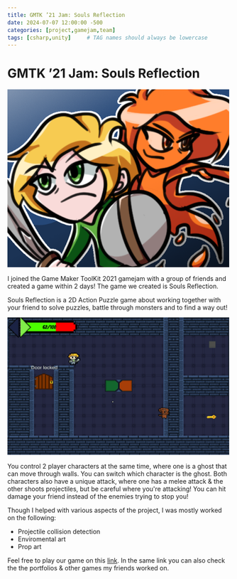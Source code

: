 ```yaml
---
title: GMTK ’21 Jam: Souls Reflection
date: 2024-07-07 12:00:00 -500
categories: [project,gamejam,team]
tags: [csharp,unity]     # TAG names should always be lowercase
---
```


# GMTK ’21 Jam: Souls Reflection

<img src="../assets/images/GameJam/GMT21/joinedthumbnail.png" width="500"/>

I joined the Game Maker ToolKit 2021 gamejam with a group of friends and created a game within 2 days! The game we created is Souls Reflection.

Souls Reflection is a 2D Action Puzzle game about working together with your friend to solve puzzles, battle through monsters and to find a way out! 

<img src="../assets/images/GameJam/GMT21/gmtk21-2.webp" width="500"/>

You control 2 player characters at the same time, where one is a ghost that can move through walls. You can switch which character is the ghost. Both characters also have a unique attack, where one has a melee attack & the other shoots projectiles, but be careful where you're attacking! You can hit damage your friend instead of the enemies trying to stop you!

Though I helped with various aspects of the project, I was mostly worked on the following:
- Projectile collision detection
- Enviromental art
- Prop art

Feel free to play our game on this [link](https://zoranster.itch.io/souls-reflection). In the same link you can also check the the portfolios & other games my friends worked on.

